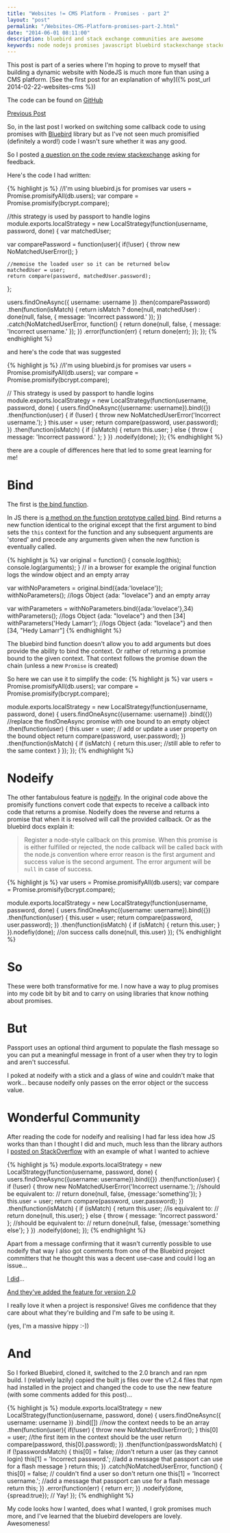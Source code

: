 ```yaml
--- 
title: "Websites != CMS Platform - Promises - part 2" 
layout: "post" 
permalink: "/Websites-CMS-Platform-promises-part-2.html" 
date: "2014-06-01 08:11:00"
description: bluebird and stack exchange communities are awesome
keywords: node nodejs promises javascript bluebird stackexchange stackoverflow community
---
```

This post is part of a series where I'm hoping to prove to myself that building a dynamic website with NodeJS is much more fun than using a CMS platform. [See the first post for an explanation of why]({% post_url 2014-02-22-websites-cms %})

The code can be found on [GitHub](https://github.com/pauldambra/omniclopse)

[Previous Post](/Websites-CMS-Platform-promises.html)

 So, in the last post I worked on switching some callback code to using promises with [Bluebird](https://www.npmjs.org/package/bluebird) library but as I've not seen much promisified (definitely a word!) code I wasn't sure whether it was any good.

 So I posted [a question on the code review stackexchange](http://codereview.stackexchange.com/questions/51712/is-this-a-reasonable-way-to-implement-promises-in-node-js) asking for feedback.

<!--more-->

Here's the code I had written: 

{% highlight js %}
//I'm using bluebird.js for promises
var users = Promise.promisifyAll(db.users);
var compare = Promise.promisify(bcrypt.compare);

//this strategy is used by passport to handle logins
module.exports.localStrategy = new LocalStrategy(function(username, password, done) {
  var matchedUser;

  var comparePassword = function(user){
    if(!user) {
      throw new NoMatchedUserError();
    }

    //memoise the loaded user so it can be returned below
    matchedUser = user;
    return compare(password, matchedUser.password);
  };

  users.findOneAsync({ username: username })
    .then(comparePassword)
    .then(function(isMatch) {
      return isMatch
        ? done(null, matchedUser)
        : done(null, false, { message: 'Incorrect password.' });
    })
    .catch(NoMatchedUserError, function() {
      return done(null, false, { message: 'Incorrect username.' });
    }) 
    .error(function(err) {
      return done(err);
    });
});
{% endhighlight %}

and here's the code that was suggested

{% highlight js %}
//I'm using bluebird.js for promises
var users = Promise.promisifyAll(db.users);
var compare = Promise.promisify(bcrypt.compare);


// This strategy is used by passport to handle logins
module.exports.localStrategy = new LocalStrategy(function(username, password, done) {
  users.findOneAsync({username: username}).bind({})
    .then(function(user) {
        if (!user) {
          throw new NoMatchedUserError('Incorrect username.');
        }
        this.user = user;
        return compare(password, user.password);
    })
    .then(function(isMatch) {
      if (isMatch) {
        return this.user;
      }
      else {
        throw { message: 'Incorrect password.' };
      }
    })
    .nodeify(done);
});
{% endhighlight %}

there are a couple of differences here that led to some great learning for me!

# Bind

The first is [the bind function](https://github.com/petkaantonov/bluebird/blob/master/API.md#binddynamic-thisarg---promise). 

In JS there is [a method on the function prototype called bind](https://developer.mozilla.org/en-US/docs/Web/JavaScript/Reference/Global_Objects/Function/bind). Bind returns a new function identical to the original except that the first argument to bind sets the `this` context for the function and any subsequent arguments are 'stored' and precede any arguments given when the new function is eventually called.

{% highlight js %}
var original = function() {
    console.log(this);
    console.log(arguments);
} // in a browser for example the original function logs the window object and an empty array

var withNoParameters = original.bind({ada:'lovelace'});
withNoParameters(); //logs Object {ada: "lovelace"} and an empty array

var withParameters = withNoParameters.bind({ada:'lovelace'},34)
withParameters(); //logs Object {ada: "lovelace"} and then [34]
withParameters('Hedy Lamarr'); //logs Object {ada: "lovelace"} and then [34, "Hedy Lamarr"] 
{% endhighlight %}

The bluebird bind function doesn't allow you to add arguments but does provide the ability to bind the context. Or rather of returning a promise bound to the given context. That context follows the promise down the chain (unless a new `Promise` is created)

So here we can use it to simplify the code:
{% highlight js %}
var users = Promise.promisifyAll(db.users);
var compare = Promise.promisify(bcrypt.compare);

module.exports.localStrategy = new LocalStrategy(function(username, password, done) {
  users.findOneAsync({username: username})
    .bind({}) //replace the findOneAsync promise with one bound to an empty object
    .then(function(user) {
        this.user = user; // add or update a user property on the bound object 
        return compare(password, user.password);
    })
    .then(function(isMatch) {
      if (isMatch) {
        return this.user; //still able to refer to the same context
      }
    });
});
{% endhighlight %}

# Nodeify

The other fantabulous feature is [nodeify](https://github.com/petkaantonov/bluebird/blob/master/API.md#nodeifyfunction-callback---promise). In the original code above the promisify functions convert code that expects to receive a callback into code that returns a promise. Nodeify does the reverse and returns a promise that when it is resolved will call the provided callback. Or as the bluebird docs explain it:

> Register a node-style callback on this promise. When this promise is is either fulfilled or rejected, the node callback will be called back with the node.js convention where error reason is the first argument and success value is the second argument. The error argument will be `null` in case of success.

{% highlight js %}
var users = Promise.promisifyAll(db.users);
var compare = Promise.promisify(bcrypt.compare);

module.exports.localStrategy = new LocalStrategy(function(username, password, done) {
  users.findOneAsync({username: username}).bind({})
    .then(function(user) {
        this.user = user;
        return compare(password, user.password);
    })
    .then(function(isMatch) {
      if (isMatch) {
        return this.user;
      }
    }).nodefiy(done); //on success calls done(null, this.user)
});
{% endhighlight %}

# So
These were both transformative for me. I now have a way to plug promises into my code bit by bit and to carry on using libraries that know nothing about promises.

# But
Passport uses an optional third argument to populate the flash message so you can put a meaningful message in front of a user when they try to login and aren't successful.

I poked at nodeify with a stick and a glass of wine and couldn't make that work... because nodeify only passes on the error object or the success value.

# Wonderful Community
After reading the code for nodeify and realising I had far less idea how JS works than than I thought I did and much, much less than the library authors I [posted on StackOverflow](http://stackoverflow.com/questions/23920589/how-to-pass-a-third-argument-to-a-callback-using-bluebird-js-nodeify) with an example of what I wanted to achieve

{% highlight js %}
module.exports.localStrategy = new LocalStrategy(function(username, password, done) {
  users.findOneAsync({username: username}).bind({})
    .then(function(user) {
        if (!user) {
          throw new NoMatchedUserError('Incorrect username.');
          //should be equivalent to:
          // return done(null, false, {message:'something'});
        }
        this.user = user;
        return compare(password, user.password);
    })
    .then(function(isMatch) {
      if (isMatch) {
        return this.user;
        //is equivalent to:
        // return done(null, this.user);
      }
      else {
        throw { message: 'Incorrect password.' };
        //should be equivalent to:
        // return done(null, false, {message:'something else'};
      }
    })
    .nodeify(done);
});
{% endhighlight %}

Apart from a message confirming that it wasn't currently possible to use nodeify that way I also got comments from one of the Bluebird project committers that he thought this was a decent use-case and could I log an issue...

[I did](https://github.com/petkaantonov/bluebird/issues/219)...

[And they've added the feature for version 2.0](https://github.com/petkaantonov/bluebird/commit/5ca7743c8f8260d43c2f25951e65177d71450d1c#diff-218b9ea0594b584c56937aadfc377657)

I really love it when a project is responsive! Gives me confidence that they care about what they're building and I'm safe to be using it.

(yes, I'm a massive hippy :-))

# And
So I forked Bluebird, cloned it, switched to the 2.0 branch and ran npm build. I (relatively lazily) copied the built js files over the v1.2.4 files that npm had installed in the project and changed the code to use the new feature (with some comments added for this post)...

{% highlight js %}
module.exports.localStrategy = new LocalStrategy(function(username, password, done) {
  users.findOneAsync({ username: username })
    .bind([]) //now the context needs to be an array
    .then(function(user){
      if(!user) {
        throw new NoMatchedUserError();
      }
      this[0] = user; //the first item in the context should be the user
      return compare(password, this[0].password);
    })
    .then(function(passwordsMatch) {
      if (!passwordsMatch) {
        this[0] = false; //don't return a user (as they cannot login)
        this[1] = 'Incorrect password.'; //add a message that passport can use for a flash message
      }
      return this;
    })
    .catch(NoMatchedUserError, function() {
      this[0] = false; // couldn't find a user so don't return one
      this[1] = 'Incorrect username.'; //add a message that passport can use for a flash message
      return this;
    }) 
    .error(function(err) {
      return err;
    })
    .nodeify(done, {spread:true}); // Yay! 
});
{% endhighlight %}

My code looks how I wanted, does what I wanted, I grok promises much more, and I've learned that the bluebird developers are lovely. Awesomeness! 